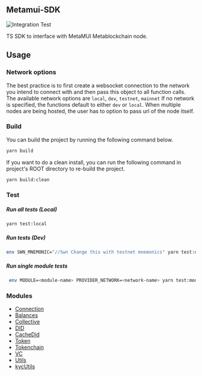 ## Metamui-SDK
![Integration Test](https://github.com/SovereignWallet-Network/metamui-sdk/actions/workflows/node.js.yml/badge.svg)
<!-- [![npm version](https://badge.fury.io/js/metamui-sdk.svg)](https://badge.fury.io/js/metamui-sdk) -->

TS SDK to interface with MetaMUI Metablockchain node.

<!-- ## Install
```
npm install metamui-sdk
``` -->

## Usage  

### Network options

The best practice is to first create a websocket connection to the network you intend to connect with and then
pass this object to all function calls.
The available network options are `local`, `dev`, `testnet`, `mainnet`
If no network is specified, the functions default to either `dev` or `local`. 
When multiple nodes are being hosted, the user has to option to pass url of the node itself.

### Build

You can build the project by running the following command below.  
```bash
yarn build
```
If you want to do a clean install, you can run the following command in project's ROOT directory to re-build the project.  
```bash
yarn build:clean
```

### Test

##### Run all tests (Local)
```bash
yarn test:local
```
##### Run tests (Dev)

```bash
env SWN_MNEMONIC="//Swn Change this with testnet mnemonics" yarn test:dev
```

##### Run single module tests
```bash
 env MODULE=<module-name> PROVIDER_NETWORK=<network-name> yarn test:module
```


### Modules
- [Connection](docs/connection.md)
- [Balances](docs/balances.md)
- [Collective](docs/collective.md)
- [DID](docs/did.md)
- [CacheDid](docs/cacheDid.md)
- [Token](docs/token.md)
- [Tokenchain](docs/tokenchain.md)
- [VC](docs/vc.md)
- [Utils](docs/utils.md)
- [kycUtils](docs/kycUtils.md)
